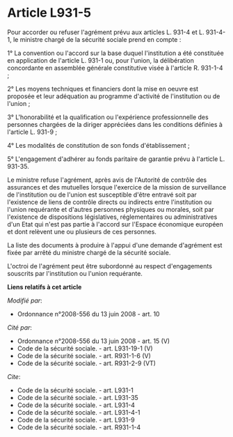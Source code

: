 # Article L931-5

Pour accorder ou refuser l'agrément prévu aux articles L. 931-4 et L. 931-4-1, le ministre chargé de la sécurité sociale
prend en compte : 

1° La convention ou l'accord sur la base duquel l'institution a été constituée en application de l'article L. 931-1 ou, pour
l'union, la délibération concordante en assemblée générale constitutive visée à l'article R. 931-1-4 ; 

2° Les moyens techniques et financiers dont la mise en oeuvre est proposée et leur adéquation au programme d'activité de
l'institution ou de l'union ; 

3° L'honorabilité et la qualification ou l'expérience professionnelle des personnes chargées de la diriger appréciées dans
les conditions définies à l'article L. 931-9 ; 

4° Les modalités de constitution de son fonds d'établissement ; 

5° L'engagement d'adhérer au fonds paritaire de garantie prévu à l'article L. 931-35. 

Le ministre refuse l'agrément, après avis de l'Autorité de contrôle des assurances et des mutuelles lorsque l'exercice de la
mission de surveillance de l'institution ou de l'union est susceptible d'être entravé soit par l'existence de liens de
contrôle directs ou indirects entre l'institution ou l'union requérante et d'autres personnes physiques ou morales, soit par
l'existence de dispositions législatives, réglementaires ou administratives d'un Etat qui n'est pas partie à l'accord sur
l'Espace économique européen et dont relèvent une ou plusieurs de ces personnes. 

La liste des documents à produire à l'appui d'une demande d'agrément est fixée par arrêté du ministre chargé de la sécurité
sociale.

L'octroi de l'agrément peut être subordonné au respect d'engagements souscrits par l'institution ou l'union requérante.

**Liens relatifs à cet article**

_Modifié par_:

  - Ordonnance n°2008-556 du 13 juin 2008 - art. 10

_Cité par_:

  - Ordonnance n°2008-556 du 13 juin 2008 - art. 15 (V)
  - Code de la sécurité sociale. - art. L931-19-1 (V)
  - Code de la sécurité sociale. - art. R931-1-6 (V)
  - Code de la sécurité sociale. - art. R931-2-9 (VT)

_Cite_:

  - Code de la sécurité sociale. - art. L931-1
  - Code de la sécurité sociale. - art. L931-35
  - Code de la sécurité sociale. - art. L931-4
  - Code de la sécurité sociale. - art. L931-4-1
  - Code de la sécurité sociale. - art. L931-9
  - Code de la sécurité sociale. - art. R931-1-4
